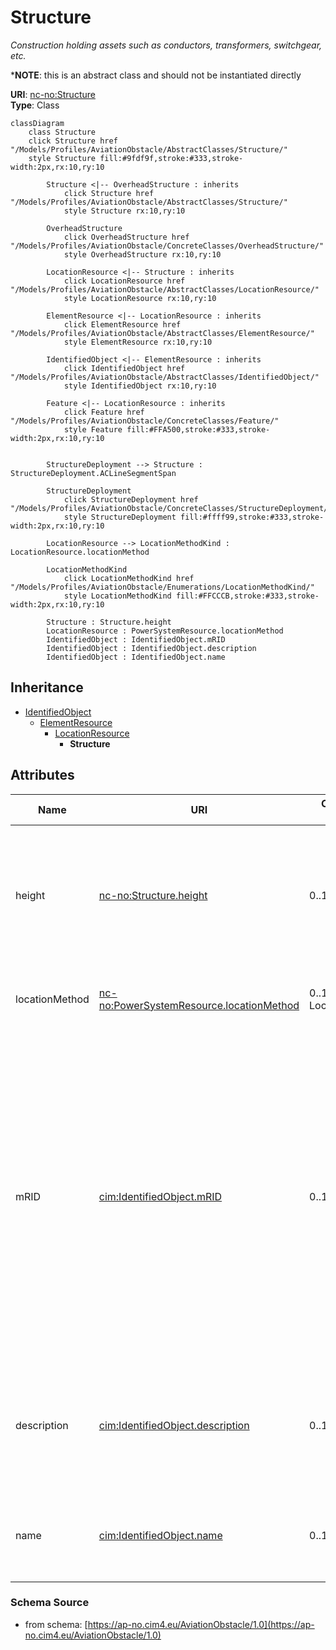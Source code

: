 # Structure

_Construction holding assets such as conductors, transformers, switchgear, etc._

*__NOTE__: this is an abstract class and should not be instantiated directly

**URI**: [nc-no:Structure](http://cim4.eu/ns/nc-no#Structure)<br />
**Type**: Class

```mermaid
classDiagram
    class Structure
    click Structure href "/Models/Profiles/AviationObstacle/AbstractClasses/Structure/"
    style Structure fill:#9fdf9f,stroke:#333,stroke-width:2px,rx:10,ry:10

        Structure <|-- OverheadStructure : inherits
            click Structure href "/Models/Profiles/AviationObstacle/AbstractClasses/Structure/"
            style Structure rx:10,ry:10

        OverheadStructure
            click OverheadStructure href "/Models/Profiles/AviationObstacle/ConcreteClasses/OverheadStructure/"
            style OverheadStructure rx:10,ry:10

        LocationResource <|-- Structure : inherits
            click LocationResource href "/Models/Profiles/AviationObstacle/AbstractClasses/LocationResource/"
            style LocationResource rx:10,ry:10

        ElementResource <|-- LocationResource : inherits
            click ElementResource href "/Models/Profiles/AviationObstacle/AbstractClasses/ElementResource/"
            style ElementResource rx:10,ry:10

        IdentifiedObject <|-- ElementResource : inherits
            click IdentifiedObject href "/Models/Profiles/AviationObstacle/AbstractClasses/IdentifiedObject/"
            style IdentifiedObject rx:10,ry:10

        Feature <|-- LocationResource : inherits
            click Feature href "/Models/Profiles/AviationObstacle/ConcreteClasses/Feature/"
            style Feature fill:#FFA500,stroke:#333,stroke-width:2px,rx:10,ry:10


        StructureDeployment --> Structure : StructureDeployment.ACLineSegmentSpan

        StructureDeployment
            click StructureDeployment href "/Models/Profiles/AviationObstacle/ConcreteClasses/StructureDeployment/"
            style StructureDeployment fill:#ffff99,stroke:#333,stroke-width:2px,rx:10,ry:10

        LocationResource --> LocationMethodKind : LocationResource.locationMethod

        LocationMethodKind
            click LocationMethodKind href "/Models/Profiles/AviationObstacle/Enumerations/LocationMethodKind/"
            style LocationMethodKind fill:#FFCCCB,stroke:#333,stroke-width:2px,rx:10,ry:10

        Structure : Structure.height
        LocationResource : PowerSystemResource.locationMethod
        IdentifiedObject : IdentifiedObject.mRID
        IdentifiedObject : IdentifiedObject.description
        IdentifiedObject : IdentifiedObject.name
```

## Inheritance
* [IdentifiedObject](IdentifiedObject.md)
    * [ElementResource](ElementResource.md)
        * [LocationResource](LocationResource.md)
            * **Structure**

## Attributes
| Name | URI | Cardinality and Range | Description | Inheritance |
| ---  | --- | --- | --- | --- |
| height | [nc-no:Structure.height](http://cim4.eu/ns/nc-no#Structure.height) | 0..1 Length | Visible height of structure above ground level for overhead construction (e.g., Pole or Tower) or below ground level for an underground vault, manhole, etc. | direct |
| locationMethod | [nc-no:PowerSystemResource.locationMethod](http://cim4.eu/ns/nc-no#PowerSystemResource.locationMethod) | 0..1 LocationMethodKind | Method used to derive geographical location for this entity. | LocationResource |
| mRID | [cim:IdentifiedObject.mRID](https://cim.ucaiug.io/ns#IdentifiedObject.mRID) | 0..1 string | Master resource identifier issued by a model authority. The mRID is unique within an exchange context. Global uniqueness is easily achieved by using a UUID, as specified in RFC 4122, for the mRID. The use of UUID is strongly recommended.For CIMXML data files in RDF syntax conforming to IEC 61970-552, the mRID is mapped to rdf:ID or rdf:about attributes that identify CIM object elements. | IdentifiedObject |
| description | [cim:IdentifiedObject.description](https://cim.ucaiug.io/ns#IdentifiedObject.description) | 0..1 string | The description is a free human readable text describing or naming the object. It may be non unique and may not correlate to a naming hierarchy. | IdentifiedObject |
| name | [cim:IdentifiedObject.name](https://cim.ucaiug.io/ns#IdentifiedObject.name) | 0..1 string | The name is any free human readable and possibly non unique text naming the object. | IdentifiedObject |

### Schema Source
* from schema: [https://ap-no.cim4.eu/AviationObstacle/1.0](https://ap-no.cim4.eu/AviationObstacle/1.0)
